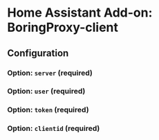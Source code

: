 # Home Assistant Add-on: BoringProxy-client

## Configuration

### Option: `server` (required)

### Option: `user` (required)

### Option: `token` (required)

### Option: `clientid` (required)
